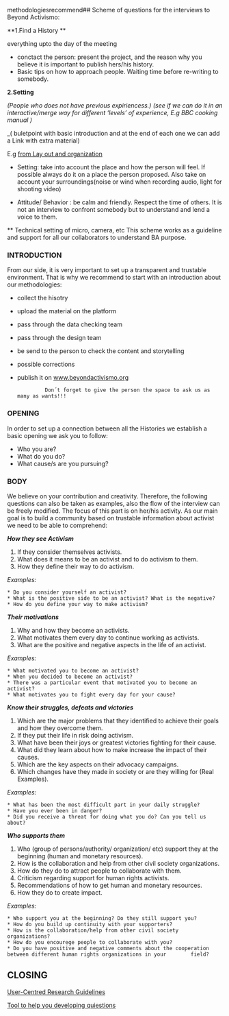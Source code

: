 methodologiesrecommend## Scheme of questions for the interviews to Beyond Activismo:

**1.Find a History **

   everything upto the day of the meeting 
  
  - conctact the person: present the project, and the reason why you believe it is important to publish hers/his history.
  - Basic tips on how to approach people. Waiting time before re-writing to somebody.
  
   
**2.Setting**

_(People who does not have previous expiriencess.)_
_(see if we can do it in an interactive/merge way for different ‘levels’ of experience, E.g BBC cooking manual )_

_( buletpoint  with basic introduction and at the end of each one we can add a Link with extra material) 

E.g [from Lay out and organization](https://www.circulardesignguide.com/post/embed-feedback)


* Setting: take into account the place and how the person will feel. If possible always do it on a place the person proposed. Also take on account your surroundings(noise or wind when recording audio, light for shooting video)

* Attitude/ Behavior : be calm and friendly. Respect the time of others. It is not an interview to confront somebody but to understand and lend a voice to them.

** Technical setting of micro, camera, etc
This scheme works as a guideline and support for all our collaborators to understand BA purpose.


### INTRODUCTION

   From our side, it is very important to set up a transparent and trustable environment.
   That is why we recommend to start with an introduction about our methodologies:

   * collect the hisotry 
   * upload the material on the platform
   * pass through the data checking team
   * pass through the design team
   * be send to the person  to check the content and storytelling
   * possible corrections
   * publish it on www.beyondactivismo.org

                  
                  Don´t forget to give the person the space to ask us as many as wants!!!


### OPENING

  In order to set up a connection between all the Histories we establish a basic opening we ask you to follow:

   * Who you are?
   * What do you do?
   * What cause/s are you pursuing?  


### BODY

   We believe on your contribution and creativity.
   Therefore, the following questions can also be taken as examples, also the flow of the interview can be freely modified.
   The focus of this part is on her/his activity. As our main goal is to build a community based on trustable information
   about activist we need to be able to comprehend:

 _**How they see Activism**_

   1. If they consider themselves activists.
   2. What does it means to be an activist and to do activism to them.
   3. How they define their way to do activism.

_Examples:_

    * Do you consider yourself an activist?
    * What is the positive side to be an activist? What is the negative?
    * How do you define your way to make activism?

_**Their motivations**_

   1. Why and how they become an activists.
   2. What motivates them every day to continue working as activists.
   3. What are the positive and negative aspects in the life of an activist.

_Examples:_

    * What motivated you to become an activist?
    * When you decided to become an activist?
    * There was a particular event that motivated you to become an activist?
    * What motivates you to fight every day for your cause?
   

_**Know their struggles, defeats and victories**_

   1. Which are the major problems that they identified to achieve their goals and how they overcome them.
   2. If they put their life in risk doing activism.
   3. What have been their joys or greatest victories fighting for their cause.
   4. What did they learn about how to make increase the impact of their causes.
   5. Which are the key aspects on their advocacy campaigns.
   6. Which changes have they made in society or are they willing for (Real Examples).

_Examples:_

    * What has been the most difficult part in your daily struggle?
    * Have you ever been in danger?
    * Did you receive a threat for doing what you do? Can you tell us about?


_**Who supports them**_

   1. Who (group of persons/authority/ organization/ etc) support they at the beginning (human and monetary resources).
   2. How is the collaboration and help from other civil society organizations.
   3. How do they do to attract people to collaborate with them.
   4. Criticism regarding support for human rights activists.
   5. Recommendations of how to get human and monetary resources.
   6. How they do to create impact.

_Examples:_

    * Who support you at the beginning? Do they still support you?
    * How do you build up continuity with your supporters?
    * How is the collaboration/help from other civil society organizations?
    * How do you encourege people to collaborate with you?
    * Do you have positive and negative comments about the cooperation between different human rights organizations in your        field?


## CLOSING

[User-Centred Research Guidelines ](https://www.circulardesignguide.com/post/lead-with-user-centred-research)

[Tool to help you developing quiestions](http://diytoolkit.org/tools/question-ladder/)
